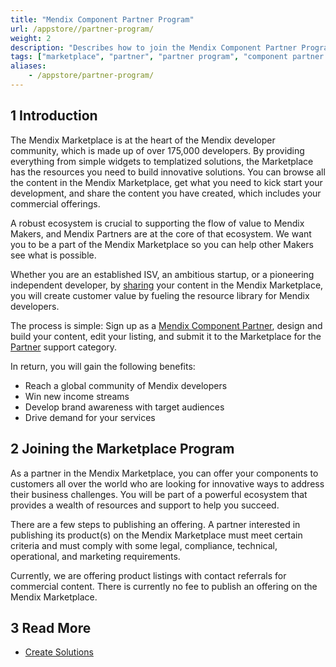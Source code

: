 ```yaml
---
title: "Mendix Component Partner Program"
url: /appstore//partner-program/
weight: 2
description: "Describes how to join the Mendix Component Partner Program to promote your content in the Mendix Marketplace."
tags: ["marketplace", "partner", "partner program", "component partner program", "component"]
aliases:
    - /appstore/partner-program/
---
```


## 1 Introduction

The Mendix Marketplace is at the heart of the Mendix developer community, which is made up of over 175,000 developers. By providing everything from simple widgets to templatized solutions, the Marketplace has the resources you need to build innovative solutions. You can browse all the content in the Mendix Marketplace, get what you need to kick start your development, and share the content you have created, which includes your commercial offerings. 

A robust ecosystem is crucial to supporting the flow of value to Mendix Makers, and Mendix Partners are at the core of that ecosystem. We want you to be a part of the Mendix Marketplace so you can help other Makers see what is possible.

Whether you are an established ISV, an ambitious startup, or a pioneering independent developer, by [sharing](/appstore/overview/share-content/) your content in the Mendix Marketplace, you will create customer value by fueling the resource library for Mendix developers. 

The process is simple: Sign up as a [Mendix Component Partner](https://www.mendix.com/partners/become-a-partner/component-partner/), design and build your content, edit your listing, and submit it to the Marketplace for the [Partner](/appstore/overview/#category) support category.

In return, you will gain the following benefits:

* Reach a global community of Mendix developers
* Win new income streams
* Develop brand awareness with target audiences
* Drive demand for your services

## 2 Joining the Marketplace Program

As a partner in the Mendix Marketplace, you can offer your components to customers all over the world who are looking for innovative ways to address their business challenges. You will be part of a powerful ecosystem that provides a wealth of resources and support to help you succeed. 

There are a few steps to publishing an offering. A partner interested in publishing its product(s) on the Mendix Marketplace must meet certain criteria and must comply with some legal, compliance, technical, operational, and marketing requirements.

Currently, we are offering product listings with contact referrals for commercial content. There is currently no fee to publish an offering on the Mendix Marketplace.

## 3 Read More

* [Create Solutions](/appstore/creating-content/sol-solutions-guide/)
